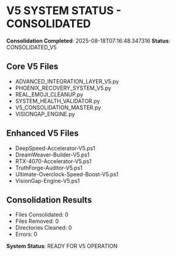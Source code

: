 # V5 SYSTEM STATUS - CONSOLIDATED

**Consolidation Completed**: 2025-08-18T07:16:48.347316
**Status**: CONSOLIDATED_V5

## Core V5 Files
- ADVANCED_INTEGRATION_LAYER_V5.py
- PHOENIX_RECOVERY_SYSTEM_V5.py
- REAL_EMOJI_CLEANUP.py
- SYSTEM_HEALTH_VALIDATOR.py
- V5_CONSOLIDATION_MASTER.py
- VISIONGAP_ENGINE.py

## Enhanced V5 Files
- DeepSpeed-Accelerator-V5.ps1
- DreamWeaver-Builder-V5.ps1
- RTX-4070-Accelerator-V5.ps1
- TruthForge-Auditor-V5.ps1
- Ultimate-Overclock-Speed-Boost-V5.ps1
- VisionGap-Engine-V5.ps1

## Consolidation Results
- Files Consolidated: 0
- Files Removed: 0
- Directories Cleaned: 0
- Errors: 0

**System Status**: READY FOR V5 OPERATION
